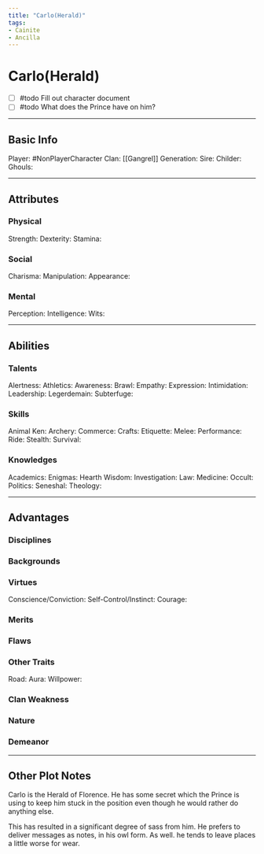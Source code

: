 ```yaml
---
title: "Carlo(Herald)"
tags:
- Cainite
- Ancilla
---
```


# Carlo(Herald)
- [ ] #todo Fill out character document
- [ ] #todo What does the Prince have on him?
---
## Basic Info
Player: #NonPlayerCharacter 
Clan: [[Gangrel]]
Generation:
Sire:
Childer:
Ghouls:

---

## Attributes
### Physical
Strength: 
Dexterity:
Stamina:

### Social
Charisma:
Manipulation:
Appearance:

### Mental
Perception: 
Intelligence:
Wits:

---

## Abilities
### Talents
Alertness:
Athletics:
Awareness:
Brawl:
Empathy:
Expression:
Intimidation:
Leadership:
Legerdemain:
Subterfuge:

### Skills
Animal Ken:
Archery:
Commerce:
Crafts:
Etiquette:
Melee:
Performance:
Ride:
Stealth:
Survival:

### Knowledges
Academics:
Enigmas:
Hearth Wisdom:
Investigation:
Law:
Medicine:
Occult:
Politics:
Seneshal:
Theology:

---

## Advantages
### Disciplines



### Backgrounds



### Virtues
Conscience/Conviction: 
Self-Control/Instinct:
Courage:

### Merits

### Flaws

### Other Traits
Road:
Aura:
Willpower:

### Clan Weakness

### Nature

### Demeanor

---
## Other Plot Notes

Carlo is the Herald of Florence. He has some secret which the Prince is using to keep him stuck in the position even though he would rather do anything else.

This has resulted in a significant degree of sass from him. He prefers to deliver messages as notes, in his owl form. As well. he tends to leave places a little worse for wear.


